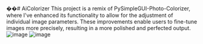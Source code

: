 ��#   A i C o l o r i z e r 
This project is a remix of PySimpleGUI-Photo-Colorizer, where I've enhanced its functionality to allow for the adjustment of individual image parameters. These improvements enable users to fine-tune images more precisely, resulting in a more polished and perfected output.
![image](https://github.com/user-attachments/assets/ac951015-4cab-433e-8847-348e4d4ec6c2)
![image](https://github.com/user-attachments/assets/d6b4d313-1b74-4076-be1b-f2a907610617)
